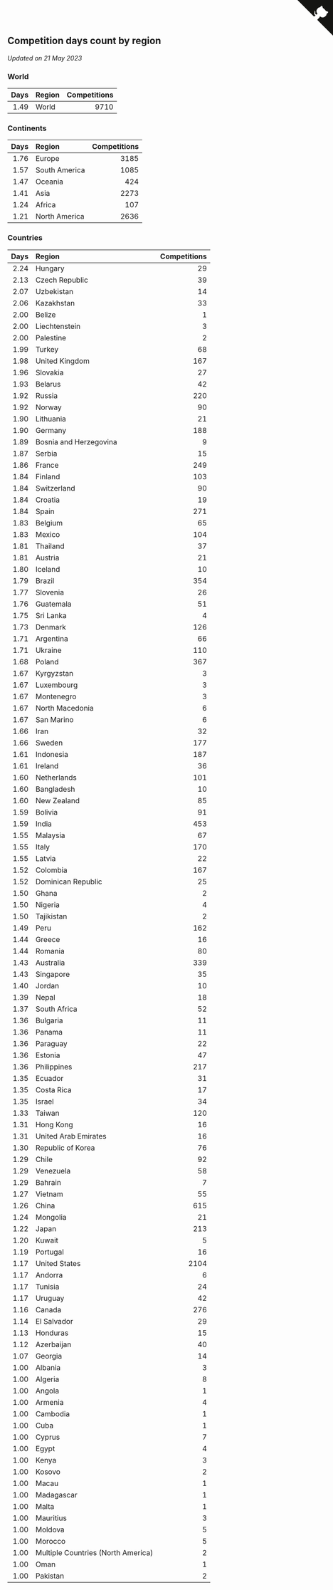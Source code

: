 ## Competition days count by region

*Updated on 21 May 2023*


### World

| Days | Region | Competitions |
| ---: | :--- | ---: |
| 1.49 | World | 9710 |

### Continents

| Days | Region | Competitions |
| ---: | :--- | ---: |
| 1.76 | Europe | 3185 |
| 1.57 | South America | 1085 |
| 1.47 | Oceania | 424 |
| 1.41 | Asia | 2273 |
| 1.24 | Africa | 107 |
| 1.21 | North America | 2636 |

### Countries

| Days | Region | Competitions |
| ---: | :--- | ---: |
| 2.24 | Hungary | 29 |
| 2.13 | Czech Republic | 39 |
| 2.07 | Uzbekistan | 14 |
| 2.06 | Kazakhstan | 33 |
| 2.00 | Belize | 1 |
| 2.00 | Liechtenstein | 3 |
| 2.00 | Palestine | 2 |
| 1.99 | Turkey | 68 |
| 1.98 | United Kingdom | 167 |
| 1.96 | Slovakia | 27 |
| 1.93 | Belarus | 42 |
| 1.92 | Russia | 220 |
| 1.92 | Norway | 90 |
| 1.90 | Lithuania | 21 |
| 1.90 | Germany | 188 |
| 1.89 | Bosnia and Herzegovina | 9 |
| 1.87 | Serbia | 15 |
| 1.86 | France | 249 |
| 1.84 | Finland | 103 |
| 1.84 | Switzerland | 90 |
| 1.84 | Croatia | 19 |
| 1.84 | Spain | 271 |
| 1.83 | Belgium | 65 |
| 1.83 | Mexico | 104 |
| 1.81 | Thailand | 37 |
| 1.81 | Austria | 21 |
| 1.80 | Iceland | 10 |
| 1.79 | Brazil | 354 |
| 1.77 | Slovenia | 26 |
| 1.76 | Guatemala | 51 |
| 1.75 | Sri Lanka | 4 |
| 1.73 | Denmark | 126 |
| 1.71 | Argentina | 66 |
| 1.71 | Ukraine | 110 |
| 1.68 | Poland | 367 |
| 1.67 | Kyrgyzstan | 3 |
| 1.67 | Luxembourg | 3 |
| 1.67 | Montenegro | 3 |
| 1.67 | North Macedonia | 6 |
| 1.67 | San Marino | 6 |
| 1.66 | Iran | 32 |
| 1.66 | Sweden | 177 |
| 1.61 | Indonesia | 187 |
| 1.61 | Ireland | 36 |
| 1.60 | Netherlands | 101 |
| 1.60 | Bangladesh | 10 |
| 1.60 | New Zealand | 85 |
| 1.59 | Bolivia | 91 |
| 1.59 | India | 453 |
| 1.55 | Malaysia | 67 |
| 1.55 | Italy | 170 |
| 1.55 | Latvia | 22 |
| 1.52 | Colombia | 167 |
| 1.52 | Dominican Republic | 25 |
| 1.50 | Ghana | 2 |
| 1.50 | Nigeria | 4 |
| 1.50 | Tajikistan | 2 |
| 1.49 | Peru | 162 |
| 1.44 | Greece | 16 |
| 1.44 | Romania | 80 |
| 1.43 | Australia | 339 |
| 1.43 | Singapore | 35 |
| 1.40 | Jordan | 10 |
| 1.39 | Nepal | 18 |
| 1.37 | South Africa | 52 |
| 1.36 | Bulgaria | 11 |
| 1.36 | Panama | 11 |
| 1.36 | Paraguay | 22 |
| 1.36 | Estonia | 47 |
| 1.36 | Philippines | 217 |
| 1.35 | Ecuador | 31 |
| 1.35 | Costa Rica | 17 |
| 1.35 | Israel | 34 |
| 1.33 | Taiwan | 120 |
| 1.31 | Hong Kong | 16 |
| 1.31 | United Arab Emirates | 16 |
| 1.30 | Republic of Korea | 76 |
| 1.29 | Chile | 92 |
| 1.29 | Venezuela | 58 |
| 1.29 | Bahrain | 7 |
| 1.27 | Vietnam | 55 |
| 1.26 | China | 615 |
| 1.24 | Mongolia | 21 |
| 1.22 | Japan | 213 |
| 1.20 | Kuwait | 5 |
| 1.19 | Portugal | 16 |
| 1.17 | United States | 2104 |
| 1.17 | Andorra | 6 |
| 1.17 | Tunisia | 24 |
| 1.17 | Uruguay | 42 |
| 1.16 | Canada | 276 |
| 1.14 | El Salvador | 29 |
| 1.13 | Honduras | 15 |
| 1.12 | Azerbaijan | 40 |
| 1.07 | Georgia | 14 |
| 1.00 | Albania | 3 |
| 1.00 | Algeria | 8 |
| 1.00 | Angola | 1 |
| 1.00 | Armenia | 4 |
| 1.00 | Cambodia | 1 |
| 1.00 | Cuba | 1 |
| 1.00 | Cyprus | 7 |
| 1.00 | Egypt | 4 |
| 1.00 | Kenya | 3 |
| 1.00 | Kosovo | 2 |
| 1.00 | Macau | 1 |
| 1.00 | Madagascar | 1 |
| 1.00 | Malta | 1 |
| 1.00 | Mauritius | 3 |
| 1.00 | Moldova | 5 |
| 1.00 | Morocco | 5 |
| 1.00 | Multiple Countries (North America) | 2 |
| 1.00 | Oman | 1 |
| 1.00 | Pakistan | 2 |


<a href="https://github.com/jonatanklosko/wca_statistics" class="github-corner" aria-label="View source on Github"><svg width="80" height="80" viewBox="0 0 250 250" style="fill:#151513; color:#fff; position: absolute; top: 0; border: 0; right: 0;" aria-hidden="true"><path d="M0,0 L115,115 L130,115 L142,142 L250,250 L250,0 Z"></path><path d="M128.3,109.0 C113.8,99.7 119.0,89.6 119.0,89.6 C122.0,82.7 120.5,78.6 120.5,78.6 C119.2,72.0 123.4,76.3 123.4,76.3 C127.3,80.9 125.5,87.3 125.5,87.3 C122.9,97.6 130.6,101.9 134.4,103.2" fill="currentColor" style="transform-origin: 130px 106px;" class="octo-arm"></path><path d="M115.0,115.0 C114.9,115.1 118.7,116.5 119.8,115.4 L133.7,101.6 C136.9,99.2 139.9,98.4 142.2,98.6 C133.8,88.0 127.5,74.4 143.8,58.0 C148.5,53.4 154.0,51.2 159.7,51.0 C160.3,49.4 163.2,43.6 171.4,40.1 C171.4,40.1 176.1,42.5 178.8,56.2 C183.1,58.6 187.2,61.8 190.9,65.4 C194.5,69.0 197.7,73.2 200.1,77.6 C213.8,80.2 216.3,84.9 216.3,84.9 C212.7,93.1 206.9,96.0 205.4,96.6 C205.1,102.4 203.0,107.8 198.3,112.5 C181.9,128.9 168.3,122.5 157.7,114.1 C157.9,116.9 156.7,120.9 152.7,124.9 L141.0,136.5 C139.8,137.7 141.6,141.9 141.8,141.8 Z" fill="currentColor" class="octo-body"></path></svg></a><style>.github-corner:hover .octo-arm{animation:octocat-wave 560ms ease-in-out}@keyframes octocat-wave{0%,100%{transform:rotate(0)}20%,60%{transform:rotate(-25deg)}40%,80%{transform:rotate(10deg)}}@media (max-width:500px){.github-corner:hover .octo-arm{animation:none}.github-corner .octo-arm{animation:octocat-wave 560ms ease-in-out}}</style>
